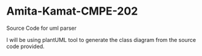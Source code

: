 # Amita-Kamat-CMPE-202

Source Code for uml parser

I will be using plantUML tool to generate the class diagram from the source code provided.

